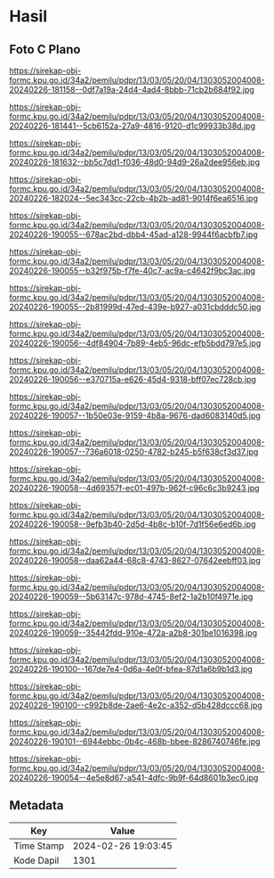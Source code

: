 # Hasil

## Foto C Plano

https://sirekap-obj-formc.kpu.go.id/34a2/pemilu/pdpr/13/03/05/20/04/1303052004008-20240226-181158--0df7a19a-24d4-4ad4-8bbb-71cb2b684f92.jpg

https://sirekap-obj-formc.kpu.go.id/34a2/pemilu/pdpr/13/03/05/20/04/1303052004008-20240226-181441--5cb6152a-27a9-4816-9120-d1c99933b38d.jpg

https://sirekap-obj-formc.kpu.go.id/34a2/pemilu/pdpr/13/03/05/20/04/1303052004008-20240226-181632--bb5c7dd1-f036-48d0-94d9-26a2dee956eb.jpg

https://sirekap-obj-formc.kpu.go.id/34a2/pemilu/pdpr/13/03/05/20/04/1303052004008-20240226-182024--5ec343cc-22cb-4b2b-ad81-9014f6ea6516.jpg

https://sirekap-obj-formc.kpu.go.id/34a2/pemilu/pdpr/13/03/05/20/04/1303052004008-20240226-190055--678ac2bd-dbb4-45ad-a128-9944f6acbfb7.jpg

https://sirekap-obj-formc.kpu.go.id/34a2/pemilu/pdpr/13/03/05/20/04/1303052004008-20240226-190055--b32f975b-f7fe-40c7-ac9a-c4642f9bc3ac.jpg

https://sirekap-obj-formc.kpu.go.id/34a2/pemilu/pdpr/13/03/05/20/04/1303052004008-20240226-190055--2b81999d-47ed-439e-b927-a031cbdddc50.jpg

https://sirekap-obj-formc.kpu.go.id/34a2/pemilu/pdpr/13/03/05/20/04/1303052004008-20240226-190056--4df84904-7b89-4eb5-96dc-efb5bdd797e5.jpg

https://sirekap-obj-formc.kpu.go.id/34a2/pemilu/pdpr/13/03/05/20/04/1303052004008-20240226-190056--e370715a-e626-45d4-9318-bff07ec728cb.jpg

https://sirekap-obj-formc.kpu.go.id/34a2/pemilu/pdpr/13/03/05/20/04/1303052004008-20240226-190057--1b50e03e-9159-4b8a-9676-dad6083140d5.jpg

https://sirekap-obj-formc.kpu.go.id/34a2/pemilu/pdpr/13/03/05/20/04/1303052004008-20240226-190057--736a6018-0250-4782-b245-b5f638cf3d37.jpg

https://sirekap-obj-formc.kpu.go.id/34a2/pemilu/pdpr/13/03/05/20/04/1303052004008-20240226-190058--4d69357f-ec01-497b-962f-c96c6c3b9243.jpg

https://sirekap-obj-formc.kpu.go.id/34a2/pemilu/pdpr/13/03/05/20/04/1303052004008-20240226-190058--9efb3b40-2d5d-4b8c-b10f-7d1f56e6ed6b.jpg

https://sirekap-obj-formc.kpu.go.id/34a2/pemilu/pdpr/13/03/05/20/04/1303052004008-20240226-190058--daa62a44-68c8-4743-8627-07642eebff03.jpg

https://sirekap-obj-formc.kpu.go.id/34a2/pemilu/pdpr/13/03/05/20/04/1303052004008-20240226-190059--5b63147c-978d-4745-8ef2-1a2b10f4971e.jpg

https://sirekap-obj-formc.kpu.go.id/34a2/pemilu/pdpr/13/03/05/20/04/1303052004008-20240226-190059--35442fdd-910e-472a-a2b8-301be1016398.jpg

https://sirekap-obj-formc.kpu.go.id/34a2/pemilu/pdpr/13/03/05/20/04/1303052004008-20240226-190100--167de7e4-0d6a-4e0f-bfea-87d1a6b9b1d3.jpg

https://sirekap-obj-formc.kpu.go.id/34a2/pemilu/pdpr/13/03/05/20/04/1303052004008-20240226-190100--c992b8de-2ae6-4e2c-a352-d5b428dccc68.jpg

https://sirekap-obj-formc.kpu.go.id/34a2/pemilu/pdpr/13/03/05/20/04/1303052004008-20240226-190101--6944ebbc-0b4c-468b-bbee-8286740746fe.jpg

https://sirekap-obj-formc.kpu.go.id/34a2/pemilu/pdpr/13/03/05/20/04/1303052004008-20240226-190054--4e5e8d67-a541-4dfc-9b9f-64d8601b3ec0.jpg


## Metadata

| Key        | Value               |
| ---------- | ------------------- |
| Time Stamp | 2024-02-26 19:03:45 |
| Kode Dapil | 1301                |




